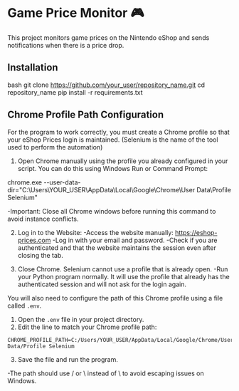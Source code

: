 # Game Price Monitor 🎮

This project monitors game prices on the Nintendo eShop and sends notifications when there is a price drop.

## Installation
bash
git clone https://github.com/your_user/repository_name.git
cd repository_name
pip install -r requirements.txt

## Chrome Profile Path Configuration

For the program to work correctly, you must create a Chrome profile so that your eShop Prices login is maintained. (Selenium is the name of the tool used to perform the automation)

1. Open Chrome manually using the profile you already configured in your script. You can do this using Windows Run or Command Prompt:

chrome.exe --user-data-dir="C:\Users\YOUR_USER\AppData\Local\Google\Chrome\User Data\Profile Selenium"

-Important: Close all Chrome windows before running this command to avoid instance conflicts.

2. Log in to the Website:
-Access the website manually: https://eshop-prices.com
-Log in with your email and password.
-Check if you are authenticated and that the website maintains the session even after closing the tab.

3. Close Chrome. Selenium cannot use a profile that is already open.
-Run your Python program normally. It will use the profile that already has the authenticated session and will not ask for the login again.

You will also need to configure the path of this Chrome profile using a file called `.env`.

1. Open the `.env` file in your project directory.
2. Edit the line to match your Chrome profile path:
```env
CHROME_PROFILE_PATH=C:/Users/YOUR_USER/AppData/Local/Google/Chrome/User Data/Profile Selenium
```
3. Save the file and run the program.

-The path should use / or \\ instead of \ to avoid escaping issues on Windows.
